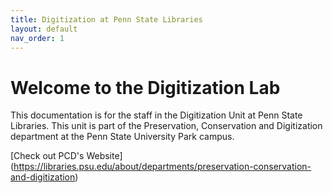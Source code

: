```yaml
---
title: Digitization at Penn State Libraries
layout: default
nav_order: 1
---
```


# Welcome to the Digitization Lab
This documentation is for the staff in the Digitization Unit at Penn State Libraries. 
This unit is part of the Preservation, Conservation and Digitization department at the Penn State University Park campus.

[Check out PCD's Website] (https://libraries.psu.edu/about/departments/preservation-conservation-and-digitization)
